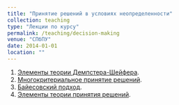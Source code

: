 ```yaml
---
title: "Принятие решений в условиях неопределенности"
collection: teaching
type: "Лекции по курсу"
permalink: /teaching/decision-making
venue: "СПбПУ"
date: 2014-01-01
location: ""
---
```


1. [Элементы теории Демпстера-Шейфера](/files/DST.pdf).
1. [Многокритериальное принятие решений](/files/Multicrit.pdf).
1. [Байесовский подход](/files/Bayes.pdf).
1. [Элементы теории принятия решений](/files/PRUN1.pdf).

